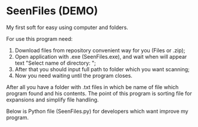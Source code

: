 # SeenFiles (DEMO)
My first soft for easy using computer and folders.

For use this program need:
1) Download files from repository convenient way for you (Files or .zip);
2) Open application with .exe (SeenFiles.exe), and wait when will appear text "Select name of directory: ";
3) After that you should input full path to folder which you want scanning;
4) Now you need waiting until the program closes.

After all you have a folder with .txt files in which be name of file which program found and his contents.
The point of this program is sorting file for expansions and simplify file handling.


Below is Python file (SeenFiles.py) for developers which want improve my program.
